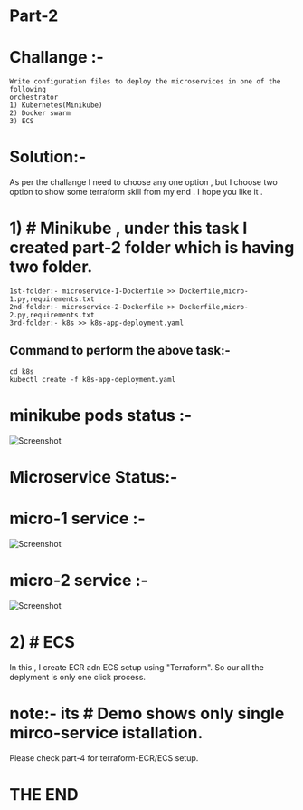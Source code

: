 # Part-2

# Challange :-

```
Write configuration files to deploy the microservices in one of the following
orchestrator
1) Kubernetes(Minikube)
2) Docker swarm
3) ECS
```

# Solution:-

As per the challange I need to choose any one option , but I choose two option to show some terraform skill from my end . I hope you like it .
# 1) # Minikube , under this task I created part-2 folder which is having two folder.
```
1st-folder:- microservice-1-Dockerfile >> Dockerfile,micro-1.py,requirements.txt
2nd-folder:- microservice-2-Dockerfile >> Dockerfile,micro-2.py,requirements.txt
3rd-folder:- k8s >> k8s-app-deployment.yaml

```

## Command to perform the above task:-
```
cd k8s
kubectl create -f k8s-app-deployment.yaml
```

# minikube pods status :-
![Screenshot](https://github.com/Gaurav2586/saloodo/blob/master/screenshot/minikube-pod-running-status.png?raw=true "minikube-pod-running-status")

# Microservice Status:- 

# micro-1 service :- 
![Screenshot](https://github.com/Gaurav2586/saloodo/blob/master/screenshot/flask-microservice-1.png?raw=true "flask-microservice-1")


# micro-2 service :-
![Screenshot](https://github.com/Gaurav2586/saloodo/blob/master/screenshot/flask-microservice-2.png?raw=true "flask-microservice-2")

# 2) # ECS
In this , I create ECR adn ECS setup using "Terraform". So our all the deplyment is only one click process.
# note:- its # Demo shows only single mirco-service istallation.
Please check part-4 for terraform-ECR/ECS setup.

  
# THE END
